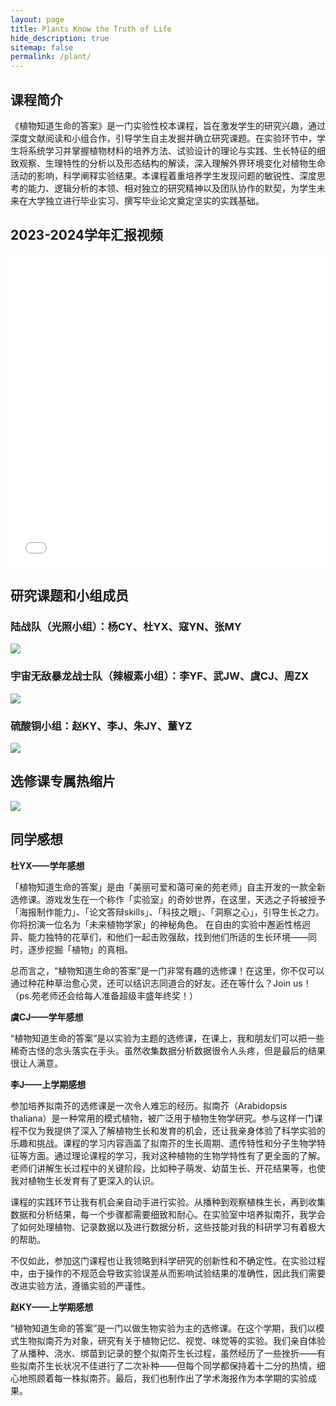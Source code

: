 ```yaml
---
layout: page
title: Plants Know the Truth of Life
hide_description: true
sitemap: false
permalink: /plant/
---
```


## 课程简介

《植物知道生命的答案》是一门实验性校本课程，旨在激发学生的研究兴趣，通过深度文献阅读和小组合作，引导学生自主发掘并确立研究课题。在实验环节中，学生将系统学习并掌握植物材料的培养方法、试验设计的理论与实践、生长特征的细致观察、生理特性的分析以及形态结构的解读，深入理解外界环境变化对植物生命活动的影响，科学阐释实验结果。本课程着重培养学生发现问题的敏锐性、深度思考的能力、逻辑分析的本领、相对独立的研究精神以及团队协作的默契，为学生未来在大学独立进行毕业实习、撰写毕业论文奠定坚实的实践基础。

## 2023-2024学年汇报视频

<iframe src="//player.bilibili.com/player.html?isOutside=true&aid=112670497965546&bvid=BV1xi3jeCETW&cid=500001594784506&p=1&high_quality=1&danmaku=0&autoplay=0" allowfullscreen="allowfullscreen" width="100%" height="500" scrolling="no" frameborder="0" sandbox="allow-top-navigation allow-same-origin allow-forms allow-scripts"></iframe>

## 研究课题和小组成员
### 陆战队（光照小组）：杨CY、杜YX、寇YN、张MY
![](../assets/img/plant/poster_1.png)
### 宇宙无敌暴龙战士队（辣椒素小组）：李YF、武JW、虞CJ、周ZX
![](../assets/img/plant/poster_2.png)
### 硫酸铜小组：赵KY、李J、朱JY、董YZ
![](../assets/img/plant/poster_3.png)


## 选修课专属热缩片

![](../assets/img/plant/1.png)

## 同学感想

**杜YX——学年感想**

「植物知道生命的答案」是由「美丽可爱和蔼可亲的苑老师」自主开发的一款全新选修课。游戏发生在一个称作「实验室」的奇妙世界，在这里，天选之子将被授予「海报制作能力」、「论文答辩skills」、「科技之眼」、「洞察之心」，引导生长之力。你将扮演一位名为「未来植物学家」的神秘角色。
在自由的实验中邂逅性格迥异、能力独特的花草们，和他们一起击败强敌，找到他们所适的生长环境——同时，逐步挖掘「植物」的真相。

总而言之，“植物知道生命的答案”是一门非常有趣的选修课！在这里，你不仅可以通过种花种草治愈心灵，还可以结识志同道合的好友。还在等什么？Join us！（ps.苑老师还会给每人准备超级丰盛年终奖！）

**虞CJ——学年感想**

“植物知道生命的答案”是以实验为主题的选修课，在课上，我和朋友们可以把一些稀奇古怪的念头落实在手头。虽然收集数据分析数据很令人头疼，但是最后的结果很让人满意。

**李J——上学期感想**

参加培养拟南芥的选修课是一次令人难忘的经历。拟南芥（Arabidopsis thaliana）是一种常用的模式植物，被广泛用于植物生物学研究。参与这样一门课程不仅为我提供了深入了解植物生长和发育的机会，还让我亲身体验了科学实验的乐趣和挑战。课程的学习内容涵盖了拟南芥的生长周期、遗传特性和分子生物学特征等方面。通过理论课程的学习，我对这种植物的生物学特性有了更全面的了解。老师们讲解生长过程中的关键阶段，比如种子萌发、幼苗生长、开花结果等，也使我对植物生长发育有了更深入的认识。

课程的实践环节让我有机会亲自动手进行实验。从播种到观察植株生长，再到收集数据和分析结果，每一个步骤都需要细致和耐心。在实验室中培养拟南芥，我学会了如何处理植物、记录数据以及进行数据分析，这些技能对我的科研学习有着极大的帮助。

不仅如此，参加这门课程也让我领略到科学研究的创新性和不确定性。在实验过程中，由于操作的不规范会导致实验误差从而影响试验结果的准确性，因此我们需要改进实验方法，遵循实验的严谨性。

**赵KY——上学期感想**

“植物知道生命的答案”是一门以做生物实验为主的选修课。在这个学期，我们以模式生物拟南芥为对象，研究有关于植物记忆、视觉、味觉等的实验。我们亲自体验了从播种、浇水、绑苗到记录的整个拟南芥生长过程，虽然经历了一些挫折——有些拟南芥生长状况不佳进行了二次补种——但每个同学都保持着十二分的热情，细心地照顾着每一株拟南芥。最后，我们也制作出了学术海报作为本学期的实验成果。


